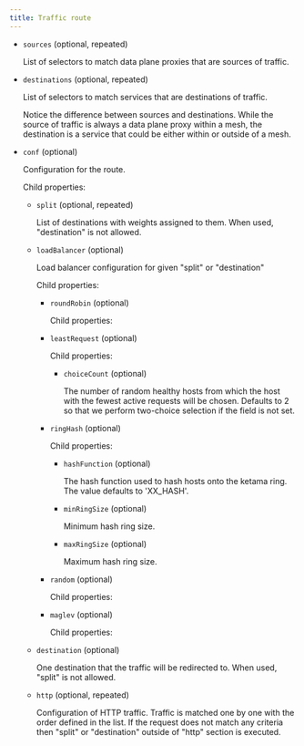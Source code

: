 ```yaml
---
title: Traffic route
---
```


- `sources` (optional, repeated)

    List of selectors to match data plane proxies that are sources of traffic.

- `destinations` (optional, repeated)

    List of selectors to match services that are destinations of traffic.
    
    Notice the difference between sources and destinations.
    While the source of traffic is always a data plane proxy within a mesh,
    the destination is a service that could be either within or outside
    of a mesh.

- `conf` (optional)

    Configuration for the route.

    Child properties:    
    
    - `split` (optional, repeated)
    
        List of destinations with weights assigned to them.
        When used, "destination" is not allowed.    
    
    - `loadBalancer` (optional)
    
        Load balancer configuration for given "split" or "destination"
    
        Child properties:    
        
        - `roundRobin` (optional)
        
            Child properties:    
        
        - `leastRequest` (optional)
        
            Child properties:    
            
            - `choiceCount` (optional)
            
                The number of random healthy hosts from which the host with the fewest
                active requests will be chosen. Defaults to 2 so that we perform
                two-choice selection if the field is not set.    
        
        - `ringHash` (optional)
        
            Child properties:    
            
            - `hashFunction` (optional)
            
                The hash function used to hash hosts onto the ketama ring. The value
                defaults to 'XX_HASH'.    
            
            - `minRingSize` (optional)
            
                Minimum hash ring size.    
            
            - `maxRingSize` (optional)
            
                Maximum hash ring size.    
        
        - `random` (optional)
        
            Child properties:    
        
        - `maglev` (optional)
        
            Child properties:    
    
    - `destination` (optional)
    
        One destination that the traffic will be redirected to.
        When used, "split" is not allowed.    
    
    - `http` (optional, repeated)
    
        Configuration of HTTP traffic. Traffic is matched one by one with the
        order defined in the list. If the request does not match any criteria
        then "split" or "destination" outside of "http" section is executed.


